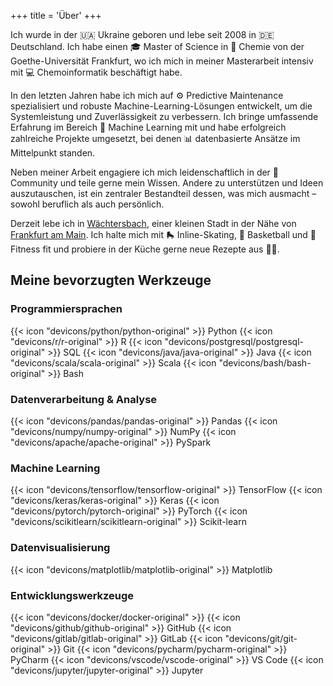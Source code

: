 +++
title = 'Über'
+++

Ich wurde in der :ukraine: Ukraine geboren und lebe seit 2008 in :de:
Deutschland. Ich habe einen :mortar_board: Master of Science in :test_tube:
Chemie von der Goethe-Universität Frankfurt, wo ich mich in meiner Masterarbeit
intensiv mit :computer: Chemoinformatik beschäftigt habe.

In den letzten Jahren habe ich mich auf :gear: Predictive Maintenance
spezialisiert und robuste Machine-Learning-Lösungen entwickelt, um die
Systemleistung und Zuverlässigkeit zu verbessern. Ich bringe umfassende
Erfahrung im Bereich :robot: Machine Learning mit und habe erfolgreich
zahlreiche Projekte umgesetzt, bei denen :bar_chart: datenbasierte Ansätze im
Mittelpunkt standen.

Neben meiner Arbeit engagiere ich mich leidenschaftlich in der :handshake:
Community und teile gerne mein Wissen. Andere zu unterstützen und Ideen
auszutauschen, ist ein zentraler Bestandteil dessen, was mich ausmacht – sowohl
beruflich als auch persönlich.

Derzeit lebe ich in
[Wächtersbach](https://maps.google.com/maps?q=Wächtersbach,Germany), einer
kleinen Stadt in der Nähe von
[Frankfurt am Main](https://maps.google.com/maps?q=Fankfurt,Germany). Ich halte
mich mit :roller_skate: Inline-Skating, :basketball: Basketball und :muscle:
Fitness fit und probiere in der Küche gerne neue Rezepte aus :man_cook:.

## Meine bevorzugten Werkzeuge

### Programmiersprachen

{{< icon "devicons/python/python-original" >}} Python
{{< icon "devicons/r/r-original" >}} R
{{< icon "devicons/postgresql/postgresql-original" >}} SQL
{{< icon "devicons/java/java-original" >}} Java
{{< icon "devicons/scala/scala-original" >}} Scala
{{< icon "devicons/bash/bash-original" >}} Bash

### Datenverarbeitung & Analyse

{{< icon "devicons/pandas/pandas-original" >}} Pandas
{{< icon "devicons/numpy/numpy-original" >}} NumPy
{{< icon "devicons/apache/apache-original" >}} PySpark

### Machine Learning

{{< icon "devicons/tensorflow/tensorflow-original" >}} TensorFlow
{{< icon "devicons/keras/keras-original" >}} Keras
{{< icon "devicons/pytorch/pytorch-original" >}} PyTorch
{{< icon "devicons/scikitlearn/scikitlearn-original" >}} Scikit-learn

### Datenvisualisierung

{{< icon "devicons/matplotlib/matplotlib-original" >}} Matplotlib

### Entwicklungswerkzeuge

{{< icon "devicons/docker/docker-original" >}}
{{< icon "devicons/github/github-original" >}} GitHub
{{< icon "devicons/gitlab/gitlab-original" >}} GitLab
{{< icon "devicons/git/git-original" >}} Git
{{< icon "devicons/pycharm/pycharm-original" >}} PyCharm
{{< icon "devicons/vscode/vscode-original" >}} VS Code
{{< icon "devicons/jupyter/jupyter-original" >}} Jupyter

